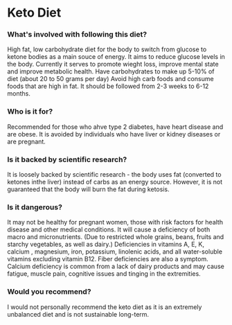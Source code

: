 # Keto Diet
### What's involved with following this diet? 
High fat, low carbohydrate diet for the body to switch from glucose to ketone bodies as a main souce of energy. It aims to reduce glucose levels in the body. Currently it serves to promote wieght loss, improve mental state and improve metabolic health. 
Have carbohydrates to make up 5-10% of diet (about 20 to 50 grams per day)
Avoid high carb foods and consume foods that are high in fat. It should be followed from 2-3 weeks to 6-12 months. 
### Who is it for? 
Recommended for those who ahve type 2 diabetes, have heart disease and are obese. It is avoided by individuals who have liver or kidney diseases or are pregnant. 
### Is it backed by scientific research? 
It is loosely backed by scientific research - the body uses fat (converted to ketones inthe liver) instead of carbs as an energy source. However, it is not guaranteed that the body will burn the fat during ketosis. 
### Is it dangerous? 
It may not be healthy for pregnant women, those with risk factors for health disease and other medical conditions. 
It will cause a deficiency of both macro and micronutrients. (Due to restricted whole grains, beans, fruits and starchy vegetables, as well as dairy.) Deficiencies in vitamins A, E, K, calcium , magnesium, iron, potassium, linolenic acids, and all water-soluble vitamins excluding vitamin B12. Fiber deficiencies are also a symptom. 
Calcium deficiency is common from a lack of dairy products and may cause fatigue, muscle pain, cognitive issues and tinging in the extremities.
### Would you recommend? 
I would not personally recommend the keto diet as it is an extremely unbalanced diet and is not sustainable long-term. 